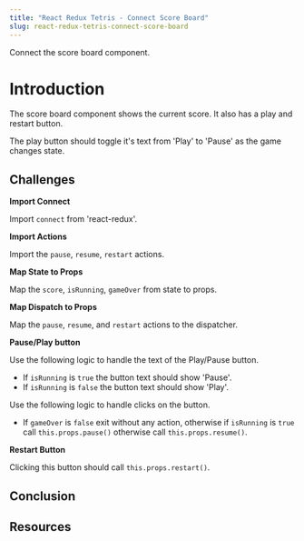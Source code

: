 ```yaml
---
title: "React Redux Tetris - Connect Score Board"
slug: react-redux-tetris-connect-score-board
---
```


Connect the score board component. 

# Introduction 

The score board component shows the current score. 
It also has a play and restart button. 

The play button should toggle it's text from 'Play'
to 'Pause' as the game changes state. 

## Challenges

**Import Connect**

Import `connect` from 'react-redux'.

**Import Actions**

Import the `pause`, `resume`, `restart` actions. 

**Map State to Props**

Map the `score`, `isRunning`, `gameOver` from state 
to props. 

**Map Dispatch to Props**

Map the `pause`, `resume`, and `restart` actions to 
the dispatcher.

**Pause/Play button**

Use the following logic to handle the text of the 
Play/Pause button. 

- If `isRunning` is `true` the button text should show
'Pause'.
- If `isRunning` is `false` the button text should show
'Play'. 

Use the following logic to handle clicks on the button. 

- If `gameOver` is `false` exit without any action, 
otherwise if `isRunning` is `true` call `this.props.pause()`
otherwise call `this.props.resume()`. 

**Restart Button**

Clicking this button should call `this.props.restart()`.

## Conclusion


## Resources

 
